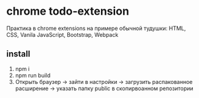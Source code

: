 # chrome todo-extension

Практика в chrome extensions на примере обычной тудушки:
HTML, CSS, Vanila JavaScript, Bootstrap, Webpack

## install  
1) npm i  
2) npm run build  
3) Открыть браузер -> зайти в настройки -> загрузить распакованное расширение -> указать папку public в скопирвоанном репозитории
